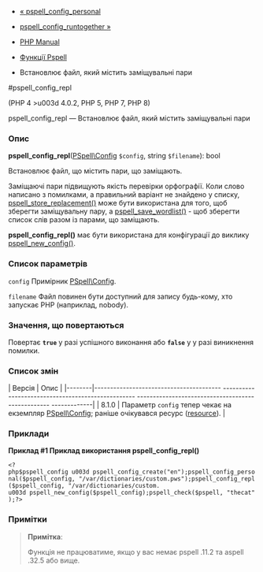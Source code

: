 - [« pspell_config_personal](function.pspell-config-personal.md)
- [pspell_config_runtogether
»](function.pspell-config-runtogether.md)

- [PHP Manual](index.md)
- [Функції Pspell](ref.pspell.md)
- Встановлює файл, який містить заміщувальні пари

#pspell_config_repl

(PHP 4 \>u003d 4.0.2, PHP 5, PHP 7, PHP 8)

pspell_config_repl — Встановлює файл, який містить заміщувальні пари

### Опис

**pspell_config_repl**([PSpell\Config](class.pspell-config.md)
`$config`, string `$filename`): bool

Встановлює файл, що містить пари, що заміщають.

Заміщаючі пари підвищують якість перевірки орфографії. Коли слово
написано з помилками, а правильний варіант не знайдено у списку,
[pspell_store_replacement()](function.pspell-store-replacement.md)
може бути використана для того, щоб зберегти заміщувальну пару, а
[pspell_save_wordlist()](function.pspell-save-wordlist.md) - щоб
зберегти список слів разом із парами, що заміщають.

**pspell_config_repl()** має бути використана для конфігурації до
виклику [pspell_new_config()](function.pspell-new-config.md).

### Список параметрів

`config`
Примірник [PSpell\Config](class.pspell-config.md).

`filename`
Файл повинен бути доступний для запису будь-кому, хто запускає PHP
(наприклад, nobody).

### Значення, що повертаються

Повертає **`true`** у разі успішного виконання або **`false`** у
у разі виникнення помилки.

### Список змін

| Версія | Опис |
|--------|---------------------------------------- -------------------------------------------------- -------------------------------------------------- -------------|
| 8.1.0 | Параметр `config` тепер чекає на екземпляр [PSpell\Config](class.pspell-config.md); раніше очікувався ресурс ([resource](language.types.resource.md)). |

### Приклади

**Приклад #1 Приклад використання **pspell_config_repl()****

` <?php$pspell_config u003d pspell_config_create("en");pspell_config_personal($pspell_config, "/var/dictionaries/custom.pws");pspell_config_repl($pspell_config, "/var/dictionaries/custom. u003d pspell_new_config($pspell_config);pspell_check($pspell, "thecat");?> `

### Примітки

> **Примітка**:
>
> Функція не працюватиме, якщо у вас немає pspell .11.2 та aspell .32.5
> або вище.

